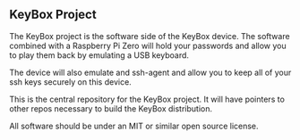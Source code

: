 
KeyBox Project
--------------

The KeyBox project is the software side of the KeyBox device.
The software combined with a Raspberry Pi Zero will hold your passwords and allow
you to play them back by emulating a USB keyboard.

The device will also emulate and ssh-agent and allow you to keep all of your ssh keys
securely on this device.

This is the central repository for the KeyBox project.
It will have pointers to other repos necessary to build the KeyBox distribution.

All software should be under an MIT or similar open source license.


